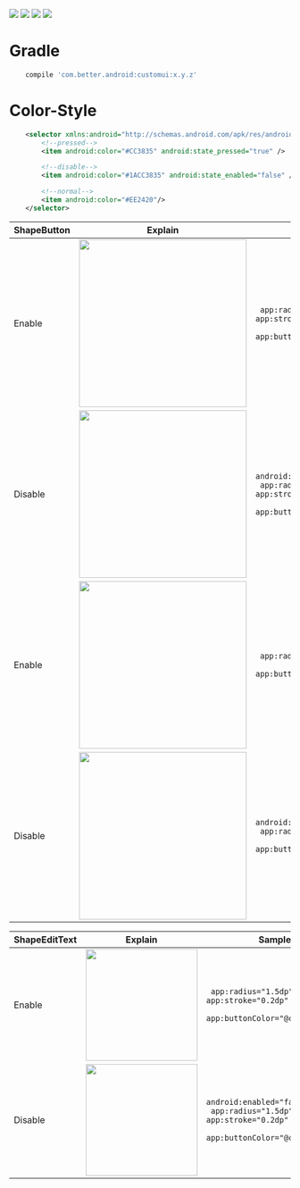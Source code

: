 [![](https://img.shields.io/badge/moven%20center-1.2.5-brightgreen.svg?style=flat)](https://bintray.com/betterliang/Android/customui)
![](https://img.shields.io/badge/minSdk-15-blue.svg)
[![](https://img.shields.io/github/stars/lianghuiyong/CustomUI.svg)](https://github.com/lianghuiyong/CustomUI/stargazers)
[![](https://img.shields.io/github/forks/lianghuiyong/CustomUI.svg)](https://github.com/lianghuiyong/CustomUI/network)

# Gradle
```gradle
    compile 'com.better.android:customui:x.y.z'
```

# Color-Style
```xml
    <selector xmlns:android="http://schemas.android.com/apk/res/android">
        <!--pressed-->
        <item android:color="#CC3835" android:state_pressed="true" />

        <!--disable-->
        <item android:color="#1ACC3835" android:state_enabled="false" />

        <!--normal-->
        <item android:color="#EE2420"/>
    </selector>
```

ShapeButton | Explain | Sample
--- | --- | ---
Enable   | <div><img src="http://oeqej1j2m.bkt.clouddn.com/ShapeButton_2_05.gif" width="300"></div>|` app:radius="1.5dp"` <br> ` app:stroke="0.2dp" ` <br> ` app:buttonColor="@color/green"`
Disable  | <div><img src="http://oeqej1j2m.bkt.clouddn.com/ShapeButton_2_06.gif" width="300"></div>|` android:enabled="false" ` <br> ` app:radius="1.5dp"` <br> ` app:stroke="0.2dp" ` <br> ` app:buttonColor="@color/green"`
Enable   | <div><img src="http://oeqej1j2m.bkt.clouddn.com/ShapeButton_2_07.gif" width="300"></div>|` app:radius="1.5dp"`  <br> ` app:buttonColor="@color/green"`
Disable  | <div><img src="http://oeqej1j2m.bkt.clouddn.com/ShapeButton_2_08.gif" width="300"></div>|` android:enabled="false" ` <br> ` app:radius="1.5dp"` <br> ` app:buttonColor="@color/green"`

ShapeEditText | Explain | Sample
--- | --- | ---
Enable   | <div><img src="http://oeqej1j2m.bkt.clouddn.com/ShapeEditText_2_13.gif" width="200"></div>|` app:radius="1.5dp"` <br> ` app:stroke="0.2dp" ` <br> ` app:buttonColor="@color/green"`
Disable  | <div><img src="http://oeqej1j2m.bkt.clouddn.com/ShapeEditText_2_14.gif" width="200"></div>|`android:enabled="false" ` <br>` app:radius="1.5dp"` <br> ` app:stroke="0.2dp" ` <br> ` app:buttonColor="@color/green"`